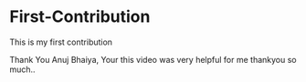 # First-Contribution
This is my first contribution

Thank You Anuj Bhaiya, Your this video was very helpful for me thankyou so much..
